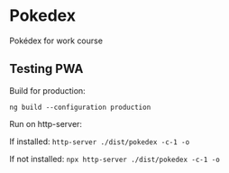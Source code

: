 # Pokedex

Pokédex for work course

## Testing PWA

Build for production:

`ng build --configuration production`

Run on http-server:

If installed: `http-server ./dist/pokedex -c-1 -o`

If not installed: `npx http-server ./dist/pokedex -c-1 -o`
